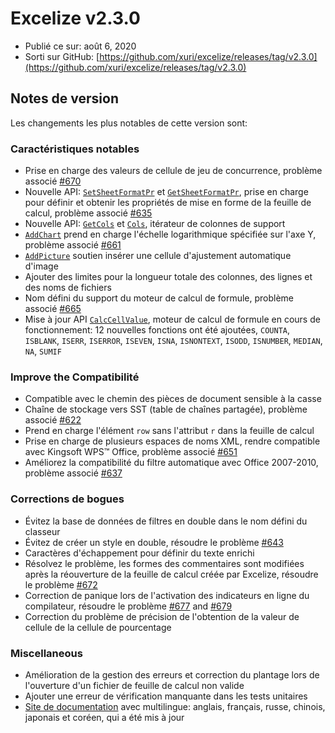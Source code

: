 # Excelize v2.3.0

* Publié ce sur: août 6, 2020
* Sorti sur GitHub: [https://github.com/xuri/excelize/releases/tag/v2.3.0](https://github.com/xuri/excelize/releases/tag/v2.3.0)

## Notes de version

Les changements les plus notables de cette version sont:

### Caractéristiques notables

* Prise en charge des valeurs de cellule de jeu de concurrence, problème associé [#670](https://github.com/xuri/excelize/issues/670)
* Nouvelle API: [`SetSheetFormatPr`](https://pkg.go.dev/github.com/360EntSecGroup-Skylar/excelize/v2@v2.3.0#File.SetSheetFormatPr) et [`GetSheetFormatPr`](https://pkg.go.dev/github.com/360EntSecGroup-Skylar/excelize/v2@v2.3.0#File.GetSheetFormatPr), prise en charge pour définir et obtenir les propriétés de mise en forme de la feuille de calcul, problème associé [#635](https://github.com/xuri/excelize/issues/635)
* Nouvelle API: [`GetCols`](https://pkg.go.dev/github.com/360EntSecGroup-Skylar/excelize/v2@v2.3.0#File.GetCols) et [`Cols`](https://pkg.go.dev/github.com/360EntSecGroup-Skylar/excelize/v2@v2.3.0#Cols), itérateur de colonnes de support
* [`AddChart`](https://pkg.go.dev/github.com/360EntSecGroup-Skylar/excelize/v2@v2.3.0#File.AddChart) prend en charge l'échelle logarithmique spécifiée sur l'axe Y, problème associé [#661](https://github.com/xuri/excelize/issues/661)
* [`AddPicture`](https://pkg.go.dev/github.com/360EntSecGroup-Skylar/excelize/v2@v2.3.0#File.AddPicture) soutien insérer une cellule d'ajustement automatique d'image
* Ajouter des limites pour la longueur totale des colonnes, des lignes et des noms de fichiers
* Nom défini du support du moteur de calcul de formule, problème associé [#665](https://github.com/xuri/excelize/issues/665)
* Mise à jour API [`CalcCellValue`](https://pkg.go.dev/github.com/360EntSecGroup-Skylar/excelize/v2@v2.3.0#File.CalcCellValue), moteur de calcul de formule en cours de fonctionnement: 12 nouvelles fonctions ont été ajoutées, `COUNTA`, `ISBLANK`, `ISERR`, `ISERROR`, `ISEVEN`, `ISNA`, `ISNONTEXT`, `ISODD`, `ISNUMBER`, `MEDIAN`, `NA`, `SUMIF`

### Improve the Compatibilité

* Compatible avec le chemin des pièces de document sensible à la casse
* Chaîne de stockage vers SST (table de chaînes partagée), problème associé [#622](https://github.com/xuri/excelize/issues/622)
* Prend en charge l'élément `row` sans l'attribut `r` dans la feuille de calcul
* Prise en charge de plusieurs espaces de noms XML, rendre compatible avec Kingsoft WPS&trade; Office, problème associé [#651](https://github.com/xuri/excelize/issues/651)
* Améliorez la compatibilité du filtre automatique avec Office 2007-2010, problème associé [#637](https://github.com/xuri/excelize/issues/637)

### Corrections de bogues

* Évitez la base de données de filtres en double dans le nom défini du classeur
* Évitez de créer un style en double, résoudre le problème [#643](https://github.com/xuri/excelize/issues/643)
* Caractères d'échappement pour définir du texte enrichi
* Résolvez le problème, les formes des commentaires sont modifiées après la réouverture de la feuille de calcul créée par Excelize, résoudre le problème [#672](https://github.com/xuri/excelize/issues/672)
* Correction de panique lors de l'activation des indicateurs en ligne du compilateur, résoudre le problème [#677](https://github.com/xuri/excelize/issues/677) and [#679](https://github.com/xuri/excelize/issues/679)
* Correction du problème de précision de l'obtention de la valeur de cellule de la cellule de pourcentage

### Miscellaneous

* Amélioration de la gestion des erreurs et correction du plantage lors de l'ouverture d'un fichier de feuille de calcul non valide
* Ajouter une erreur de vérification manquante dans les tests unitaires
* [Site de documentation](https://xuri.me/excelize) avec multilingue: anglais, français, russe, chinois, japonais et coréen, qui a été mis à jour
